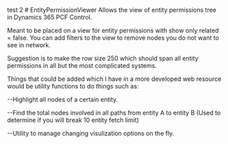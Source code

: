 test 2 # EntityPermissionViewer
Allows the view of entity permissions tree in Dynamics 365 PCF Control.

Meant to be placed on a view for entity permissions with show only related = false.
You can add filters to the view to remove nodes you do not want to see in network. 

Suggestion is to make the row size 250 which should span all entity permissions in all but the most complicated systems. 

Things that could be added which I have in a more developed web resource would be utility functions to do things such as:

--Highlight all nodes of a certain entity.
  
--Find the total nodes involved in all paths from entity A to entity B (Used to determine if you will break 10 entity fetch limit)
  
--Utility to manage changing visulization options on the fly.
